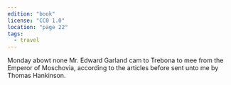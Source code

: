 ```yaml
---
edition: "book"
license: "CC0 1.0"
location: "page 22"
tags:
  - travel
---
```

Monday abowt none Mr.
Edward Garland cam to Trebona to mee from the Emperor of
Moschovia, according to the articles before sent unto me by
Thomas Hankinson.
